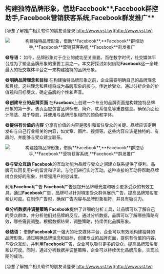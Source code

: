 ## **构建独特品牌形象，借助**Facebook**,**Facebook**群控助手,**Facebook**营销获客系统,**Facebook**群发推广**

[😍想了解推广相关软件的朋友请登录 http://www.vst.tw](http://www.vst.tw)

 <center><img src="https://vst.tw/MP4/tuiguang/png/8.png" alt="构建独特品牌形象，借助**Facebook**,**Facebook**群控助手,**Facebook**营销获客系统,**Facebook**群发推广"></center>

**😄导语：**
如今，品牌形象对于企业的成功至关重要。而在数字时代，社交媒体平台成为了塑造品牌形象的重要工具之一。本文将探讨如何借助**Facebook**这一全球最大的社交媒体平台之一来构建独特的品牌形象。

**😄明确品牌理念和目标**
在构建独特品牌形象之前，企业需要明确自己的品牌理念和目标。这些理念和目标将成为品牌形象的核心，传达给受众。通过分析企业的价值观和目标受众，确定品牌的个性和声音。

**😄创建专业的品牌页面**
在**Facebook**上创建一个专业的品牌页面是构建独特品牌形象的第一步。该页面应包含品牌标志、简介、联系信息等重要信息。确保页面设计简洁、易于导航，并使用与品牌形象相符的颜色和字体。

**😄提供有价值的内容**
分享有价值的内容是吸引和留住受众的关键。品牌应该定期发布与自己行业相关的内容，如文章、图片、视频等。这些内容应该是独特的、有趣的，并能够与受众建立联系。

 <center><img src="https://vst.tw/MP4/tuiguang/png/6.png" alt="构建独特品牌形象，借助**Facebook**,**Facebook**群控助手,**Facebook**营销获客系统,**Facebook**群发推广"></center>

**😄与受众互动**
**Facebook**的互动功能为品牌与受众之间建立联系提供了便利。品牌可以回复用户的留言和评论，与他们进行实时互动。这种直接的互动将帮助品牌树立良好的形象，并增强用户的忠诚度。

利用**Facebook**广告
**Facebook**广告是提升品牌曝光度和吸引更多受众的有效工具。通过**Facebook**广告，品牌可以针对特定受众群体展示广告，提高品牌知名度和认可度。在制作广告时，确保广告内容与品牌形象相符，并具有吸引力。

**😄分析数据并调整策略**
**Facebook**提供了详细的分析工具，让品牌可以了解自己的受众群体，并分析他们对品牌的反应。通过分析数据，品牌可以了解哪些策略有效，哪些需要调整。根据数据结果，调整策略，持续优化品牌形象。

**😄结语：**
借助**Facebook**这一强大的社交媒体平台，企业可以有效地构建独特的品牌形象。通过明确品牌理念和目标，创建专业的品牌页面，提供有价值的内容，与受众互动，并利用**Facebook**广告，企业可以吸引更多的受众，提高品牌知名度和认可度。同时，通过分析数据并调整策略，企业可以持续优化品牌形象，实现长期的成功。

[😍想了解推广相关软件的朋友请登录 http://www.vst.tw](http://www.vst.tw)



